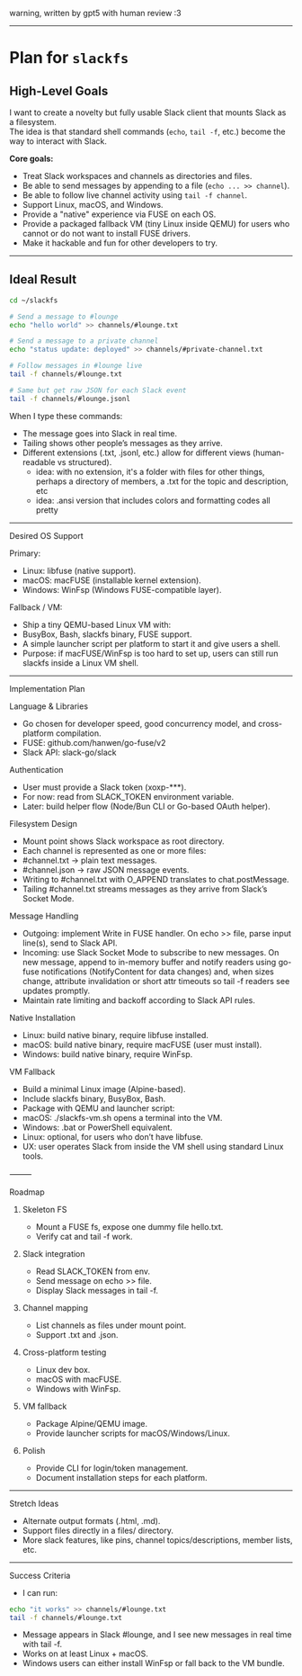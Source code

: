 warning, written by gpt5 with human review :3

---

# Plan for `slackfs`

## High-Level Goals

I want to create a novelty but fully usable Slack client that mounts Slack as a filesystem.  
The idea is that standard shell commands (`echo`, `tail -f`, etc.) become the way to interact with Slack.

**Core goals:**

- Treat Slack workspaces and channels as directories and files.
- Be able to send messages by appending to a file (`echo ... >> channel`).
- Be able to follow live channel activity using `tail -f channel`.
- Support Linux, macOS, and Windows.
- Provide a "native" experience via FUSE on each OS.
- Provide a packaged fallback VM (tiny Linux inside QEMU) for users who cannot or do not want to install FUSE drivers.
- Make it hackable and fun for other developers to try.

---

## Ideal Result

```bash
cd ~/slackfs

# Send a message to #lounge
echo "hello world" >> channels/#lounge.txt

# Send a message to a private channel
echo "status update: deployed" >> channels/#private-channel.txt

# Follow messages in #lounge live
tail -f channels/#lounge.txt

# Same but get raw JSON for each Slack event
tail -f channels/#lounge.jsonl
```

When I type these commands:

- The message goes into Slack in real time.
- Tailing shows other people’s messages as they arrive.
- Different extensions (.txt, .jsonl, etc.) allow for different views (human-readable vs structured).
  - idea: with no extension, it's a folder with files for other things, perhaps a directory of members, a .txt for the topic and description, etc
  - idea: .ansi version that includes colors and formatting codes all pretty

---

Desired OS Support

Primary:

- Linux: libfuse (native support).
- macOS: macFUSE (installable kernel extension).
- Windows: WinFsp (Windows FUSE-compatible layer).

Fallback / VM:

- Ship a tiny QEMU-based Linux VM with:
- BusyBox, Bash, slackfs binary, FUSE support.
- A simple launcher script per platform to start it and give users a shell.
- Purpose: if macFUSE/WinFsp is too hard to set up, users can still run slackfs inside a Linux VM shell.

---

Implementation Plan

Language & Libraries

- Go chosen for developer speed, good concurrency model, and cross-platform compilation.
- FUSE: github.com/hanwen/go-fuse/v2
- Slack API: slack-go/slack

Authentication

- User must provide a Slack token (xoxp-\*\*\*).
- For now: read from SLACK_TOKEN environment variable.
- Later: build helper flow (Node/Bun CLI or Go-based OAuth helper).

Filesystem Design

- Mount point shows Slack workspace as root directory.
- Each channel is represented as one or more files:
- #channel.txt → plain text messages.
- #channel.json → raw JSON message events.
- Writing to #channel.txt with O_APPEND translates to chat.postMessage.
- Tailing #channel.txt streams messages as they arrive from Slack’s Socket Mode.

Message Handling

- Outgoing: implement Write in FUSE handler. On echo >> file, parse input line(s), send to Slack API.
- Incoming: use Slack Socket Mode to subscribe to new messages. On new message, append to in-memory buffer and notify readers using go-fuse notifications (NotifyContent for data changes) and, when sizes change, attribute invalidation or short attr timeouts so tail -f readers see updates promptly.
- Maintain rate limiting and backoff according to Slack API rules.

Native Installation

- Linux: build native binary, require libfuse installed.
- macOS: build native binary, require macFUSE (user must install).
- Windows: build native binary, require WinFsp.

VM Fallback

- Build a minimal Linux image (Alpine-based).
- Include slackfs binary, BusyBox, Bash.
- Package with QEMU and launcher script:
- macOS: ./slackfs-vm.sh opens a terminal into the VM.
- Windows: .bat or PowerShell equivalent.
- Linux: optional, for users who don’t have libfuse.
- UX: user operates Slack from inside the VM shell using standard Linux tools.

⸻

Roadmap

1.  Skeleton FS

    - Mount a FUSE fs, expose one dummy file hello.txt.
    - Verify cat and tail -f work.

2.  Slack integration

    - Read SLACK_TOKEN from env.
    - Send message on echo >> file.
    - Display Slack messages in tail -f.

3.  Channel mapping

    - List channels as files under mount point.
    - Support .txt and .json.

4.  Cross-platform testing

    - Linux dev box.
    - macOS with macFUSE.
    - Windows with WinFsp.

5.  VM fallback

    - Package Alpine/QEMU image.
    - Provide launcher scripts for macOS/Windows/Linux.

6.  Polish

    - Provide CLI for login/token management.
    - Document installation steps for each platform.

---

Stretch Ideas

- Alternate output formats (.html, .md).
- Support files directly in a files/ directory.
- More slack features, like pins, channel topics/descriptions, member lists, etc.

---

Success Criteria

- I can run:

```bash
echo "it works" >> channels/#lounge.txt
tail -f channels/#lounge.txt
```

- Message appears in Slack #lounge, and I see new messages in real time with tail -f.
- Works on at least Linux + macOS.
- Windows users can either install WinFsp or fall back to the VM bundle.
